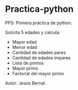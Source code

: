 # Practica-python

PPS: Primera práctica de python.

Solicita 5 edades y calcula:

- Mayor edad
- Menor edad
- Cantidad de edades pares
- Cantidad de edades impares
- Lista de primos
- Mayor primo
- Factorial del mayor primo

Autor: Jesús Bernal.
